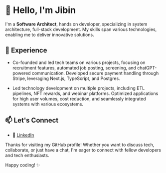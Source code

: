 # 👋 Hello, I'm Jibin

I'm a **Software Architect**, hands on developer, specializing in system architecture, full-stack development. My skills span various technologies, enabling me to deliver innovative solutions.

## 💼 Experience

- Co-founded and led tech teams on various projects, focusing on recruitment features, automated job posting, screening, and chatGPT-powered communication. Developed secure payment handling through Stripe, leveraging Next.js, TypeScript, and Postgres.

- Led technology development on multiple projects, including ETL pipelines, NFT rewards, and webinar platforms. Optimized applications for high user volumes, cost reduction, and seamlessly integrated systems with various ecosystems.

## 📫 Let's Connect

- 💬 [LinkedIn](https://www.linkedin.com/in/jibinscaria)

Thanks for visiting my GitHub profile! Whether you want to discuss tech, collaborate, or just have a chat, I'm eager to connect with fellow developers and tech enthusiasts.

Happy coding! ✨

